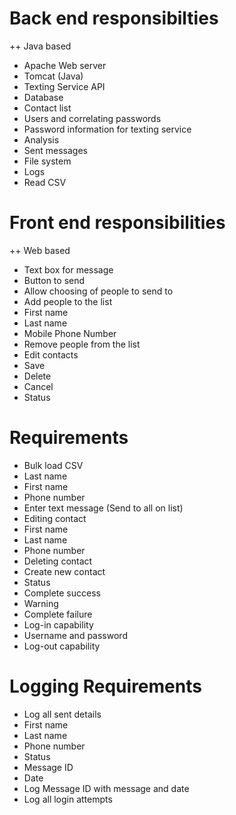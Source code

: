 # Back end responsibilties
++ Java based
- Apache Web server
- Tomcat (Java)
- Texting Service API
- Database
 - Contact list
 - Users and correlating passwords
 - Password information for texting service
 - Analysis
 - Sent messages
- File system
 - Logs
- Read CSV

# Front end responsibilities
++ Web based
- Text box for message
- Button to send
- Allow choosing of people to send to
- Add people to the list
 - First name
 - Last name
 - Mobile Phone Number
- Remove people from the list
- Edit contacts
 - Save
 - Delete
 - Cancel
- Status

# Requirements
- Bulk load CSV
 - Last name
 - First name
 - Phone number
- Enter text message (Send to all on list)
- Editing contact
 - First name
 - Last name
 - Phone number
- Deleting contact
- Create new contact
- Status
 - Complete success
 - Warning
 - Complete failure
- Log-in capability
 - Username and password
- Log-out capability

# Logging Requirements
- Log all sent details
 - First name
 - Last name
 - Phone number
 - Status
 - Message ID
 - Date
- Log Message ID with message and date
- Log all login attempts
